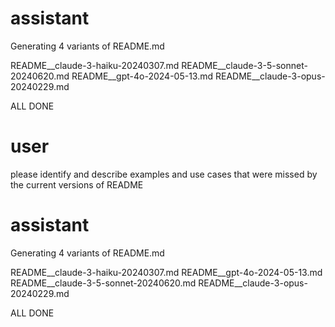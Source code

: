 
assistant
========================================
Generating 4 variants of README.md

README__claude-3-haiku-20240307.md
README__claude-3-5-sonnet-20240620.md
README__gpt-4o-2024-05-13.md
README__claude-3-opus-20240229.md

ALL DONE

user
========================================
please identify and describe examples and use cases that were missed by the current versions of README

assistant
========================================
Generating 4 variants of README.md

README__claude-3-haiku-20240307.md
README__gpt-4o-2024-05-13.md
README__claude-3-5-sonnet-20240620.md
README__claude-3-opus-20240229.md

ALL DONE
